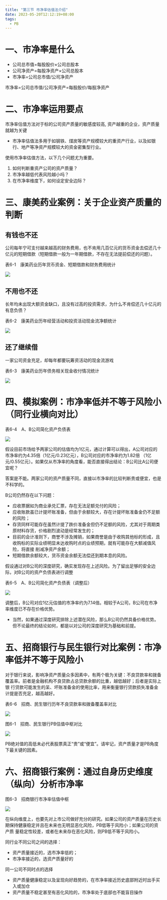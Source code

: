 ```yaml
---
title: "第三节 市净率估值法介绍"
date: 2023-05-20T12:12:19+08:00
tags:
  - PB
---
```


# 一、市净率是什么

- 公司总市值=每股股价×公司总股本
- 公司净资产=每股净资产×公司总股本
- 市净率=公司总市值/公司净资产

市净率=公司总市值/公司净资产=每股股价/每股净资产

# 二、市净率运用要点

市净率估值方法对于标的公司资产质量的敏感度较高, 资产越重的企业，资产质量就越为关键

- 市净率估值法多用于如钢铁、煤炭等资产规模较大的重资产行业，以及如银行、地产等净资产规模较大的资金密集型行业。

使用市净率估值方法，以下几个问题尤为重要。

1. 如何判断重资产公司的资产质量？
2. 市净率越低代表风险越小吗？
3. 在市净率维度下，如何设定安全边际？

# 三、康美药业案例：关于企业资产质量的判断

## 有钱也不还

公司每年宁可支付越来越高的财务费用，也不肯用几百亿元的货币资金去偿还几十亿元的短期借款（短期借款一般为一年期借款，不存在无法提前偿还的问题）。

表6-1　康美药业历年货币资金、短期借款和财务费用统计

![](https://res.weread.qq.com/wrepub/CB_3300020868_Figure-T238_32897.jpg)

## 不用也不还

长年均未出现大额资金缺口，且没有过高的投资需求，为什么不肯偿还几十亿元的有息负债？

表6-2　康美药业历年经营活动和投资活动现金流净额统计

![](https://res.weread.qq.com/wrepub/CB_3300020868_Figure-T239_32899.jpg)

## 还了继续借

一家公司资金充足，却每年都要玩筹资活动的现金流游戏

表6-3　康美药业历年债务相关现金收付情况统计

![](https://res.weread.qq.com/wrepub/CB_3300020868_Figure-T239_32901.jpg)

# 四、模拟案例：市净率低并不等于风险小（同行业横向对比）

表6-4　A、B公司简化资产负债表

![](https://res.weread.qq.com/wrepub/CB_3300020868_Figure-T240_32903.jpg)

假设目前市场给予两家公司的估值均为1亿元，通过计算可以得出，A公司对应的市净率约为4.35倍（1亿元/0.23亿元），B公司对应的市净率约为1.82倍
（1亿元/0.55亿元）。如果仅从市净率的角度看，能否直接得出结论：B公司比A公司便宜呢？

答案是不能。两家公司的资产质量不同，直接以市净率的比较判断贵或便宜，也是不科学的。

B公司仍然存在以下问题：

- 应收票据如为商业承兑汇票，存在无法足额兑付的风险；
- 应收账款虽已计提坏账准备，但由于余额较大，存在计提坏账准备金仍不足额的风险；
- 存货同样可能存在虽然计提了跌价准备金但仍不足额的风险，尤其对于周期类原材料存货，价格剧烈波动是经常发生的；
- 目前的会计准则下，商誉不涉及摊销，如果商誉是由于收购其他标的形成，且收购标的实际业绩明显未达收购时点的业绩预期，就有可能存在大额减值风险，将直接
  削减净资产余额；
- 短期借款余额较大，货币资金余额无法偿还到期本息的风险。

假设通过对B公司的深度研究，确实发现存在上述风险。为了留出足够的安全边际，对B公司的资产负债表进行调整

表6-5　A、B公司简化资产负债表（调整后）

![](https://res.weread.qq.com/wrepub/CB_3300020868_Figure-T241_32905.jpg)

调整后，B公司对应1亿元估值的市净率约为7.14倍。相较于A公司，B公司在市净率维度已不存在价格优势。

- 当然，如果通过深度研究排除上述潜在风险，那么B公司仍然具备价格优势。但不论最终的结论如何，都是以对公司的深度研究为基础和前提。

# 五、招商银行与民生银行对比案例：市净率低并不等于风险小

对于银行来说，影响净资产质量众多因素中，有两个极为关键：不良贷款率和拨备覆盖率。前者是金融机构不良贷款占总贷款余额的比重，越低越好；后者是实际上银
行贷款可能发生的呆、坏账准备金的使用比率，用来衡量银行贷款损失准备金计提是否充足，越高越好。

表6-6　招商、民生银行历年不良贷款率和拨备覆盖率对比

![](https://res.weread.qq.com/wrepub/CB_3300020868_Figure-T242_32907.jpg)

图6-1　招商、民生银行PB估值中枢对比

![](https://res.weread.qq.com/wrepub/CB_3300020868_Figure-P243_32909.jpg)

PB绝对值的高低未必代表股票真正“贵”或“便宜”。请牢记，资产质量才是PB角度下最关键的因素。

# 六、招商银行案例：通过自身历史维度（纵向）分析市净率

图6-3　招商银行市净率估值中枢

![](https://res.weread.qq.com/wrepub/CB_3300020868_Figure-P244_29205.jpg)

在纵向维度上，也要先对上市公司做好充分的研究。如果公司的资产质量在历史长期保持健康稳定并且在未来也无明显恶化风险，PB低等于风险小；如果公司的资产质
量稳定性较差，或者在未来存在恶化风险，则PB低不等于风险小。

同行业不同公司之间的选择：

- 资产质量接近的，选市净率低的；
- 市净率接近的，选资产质量好的

同一公司不同时点的选择

- 资产质量健康稳定以及呈现向好趋势的，在市净率接近历史底部附近时出手买入或加仓
- 资产质量不稳定甚至有恶化风险的，市净率处于底部也不能盲目操作
